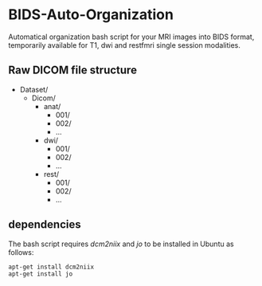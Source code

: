 # BIDS-Auto-Organization

Automatical organization bash script for your MRI images into BIDS format, temporarily available for T1, dwi and restfmri single session modalities.

## Raw DICOM file structure

* Dataset/<br>
  * Dicom/<br>
    * anat/<br>
      * 001/<br>
      * 002/<br> 
      * ...
    * dwi/<br>
      * 001/<br>
      * 002/<br>
      * ...<br>
    * rest/<br>
      * 001/<br>
      * 002/<br>
      * ...<br>

## dependencies

The bash script requires *dcm2niix* and *jo* to be installed in Ubuntu as follows:

```Bash
apt-get install dcm2niix
apt-get install jo
